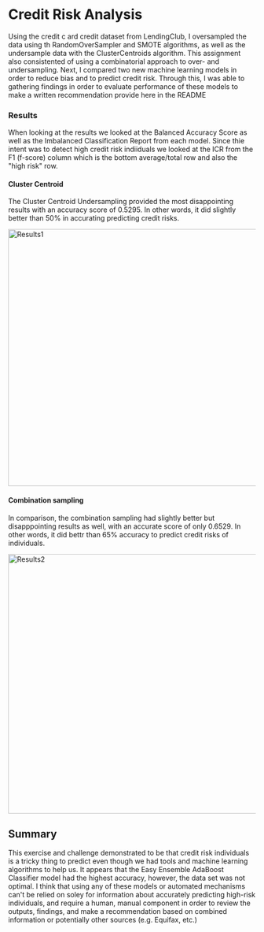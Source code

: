 # Credit Risk Analysis

Using the credit c ard credit dataset from LendingClub, I oversampled the data using th RandomOverSampler and SMOTE algorithms, as well as the undersample data with the ClusterCentroids algorithm. This assignment also consistented of using a combinatorial approach to over- and undersampling. Next, I compared two new machine learning models in order to reduce bias and to predict credit risk. Through this, I was able to gathering findings in order to evaluate performance of these models to make a written recommendation provide here in the README

### Results

When looking at the results we looked at the Balanced Accuracy Score as well as the Imbalanced Classification Report from each model. Since thie intent was to detect high credit risk indiiduals we looked at the ICR from the F1 (f-score) column which is the bottom average/total row and also the "high risk" row.

#### Cluster Centroid 
The Cluster Centroid Undersampling provided the most disappointing results with an accuracy score of 0.5295. In other words, it did slightly better than 50% in accurating predicting credit risks.

 <img width="522" alt="Results1" src="https://user-images.githubusercontent.com/93094173/177222928-8e5a963f-fc29-4534-a50a-306b720fe0e1.png">

#### Combination sampling

In comparison, the combination sampling had slightly better but disapppointing results as well, with an accurate score of only 0.6529. In other words, it did bettr than 65% accuracy to predict credit risks of individuals. 

<img width="527" alt="Results2" src="https://user-images.githubusercontent.com/93094173/177223071-40c0e32e-e5cf-43df-a8d4-8d96e57b2194.png">


## Summary

This exercise and challenge demonstrated to be that credit risk individuals is a tricky thing to predict even though we had tools and machine learning algorithms to help us. It appears that the Easy Ensemble AdaBoost Classifier model had the highest accuracy, however, the data set was not optimal. I think that using any of these models or automated mechanisms can't be relied on soley for information about accurately predicting high-risk individuals, and require a human, manual component in order to review the outputs, findings, and make a recommendation based on combined information or potentially other sources (e.g. Equifax, etc.)
